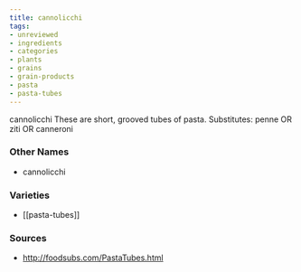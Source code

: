 ```yaml
---
title: cannolicchi
tags:
- unreviewed
- ingredients
- categories
- plants
- grains
- grain-products
- pasta
- pasta-tubes
---
```

cannolicchi These are short, grooved tubes of pasta. Substitutes: penne OR ziti OR canneroni

### Other Names

* cannolicchi

### Varieties

* [[pasta-tubes]]

### Sources
* http://foodsubs.com/PastaTubes.html
